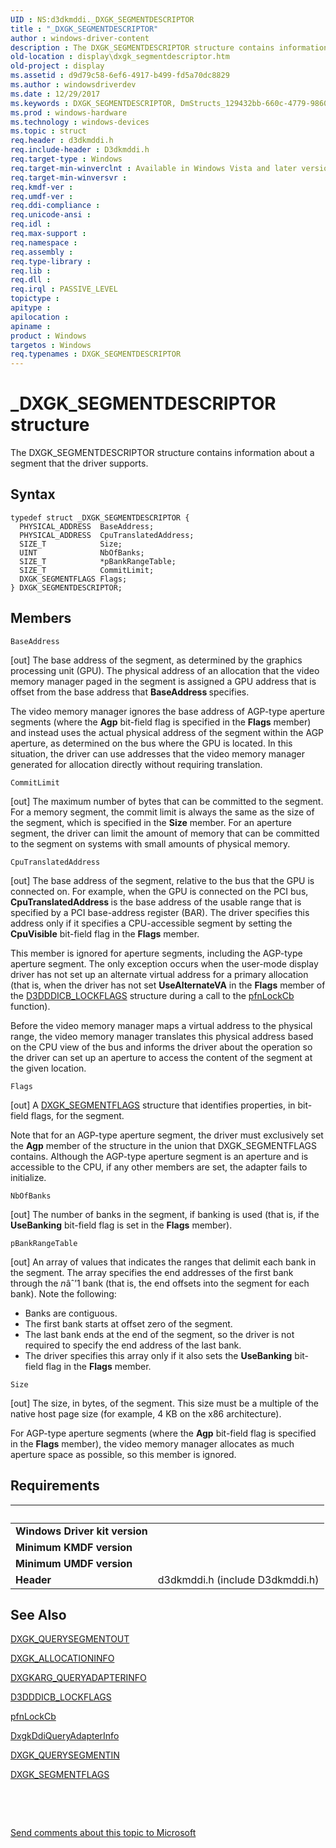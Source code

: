 ```yaml
---
UID : NS:d3dkmddi._DXGK_SEGMENTDESCRIPTOR
title : "_DXGK_SEGMENTDESCRIPTOR"
author : windows-driver-content
description : The DXGK_SEGMENTDESCRIPTOR structure contains information about a segment that the driver supports.
old-location : display\dxgk_segmentdescriptor.htm
old-project : display
ms.assetid : d9d79c58-6ef6-4917-b499-fd5a70dc8829
ms.author : windowsdriverdev
ms.date : 12/29/2017
ms.keywords : DXGK_SEGMENTDESCRIPTOR, DmStructs_129432bb-660c-4779-9860-dcc97f3a6ee4.xml, _DXGK_SEGMENTDESCRIPTOR, display.dxgk_segmentdescriptor, d3dkmddi/DXGK_SEGMENTDESCRIPTOR, DXGK_SEGMENTDESCRIPTOR structure [Display Devices]
ms.prod : windows-hardware
ms.technology : windows-devices
ms.topic : struct
req.header : d3dkmddi.h
req.include-header : D3dkmddi.h
req.target-type : Windows
req.target-min-winverclnt : Available in Windows Vista and later versions of the Windows operating systems.
req.target-min-winversvr : 
req.kmdf-ver : 
req.umdf-ver : 
req.ddi-compliance : 
req.unicode-ansi : 
req.idl : 
req.max-support : 
req.namespace : 
req.assembly : 
req.type-library : 
req.lib : 
req.dll : 
req.irql : PASSIVE_LEVEL
topictype : 
apitype : 
apilocation : 
apiname : 
product : Windows
targetos : Windows
req.typenames : DXGK_SEGMENTDESCRIPTOR
---
```


# _DXGK_SEGMENTDESCRIPTOR structure
The DXGK_SEGMENTDESCRIPTOR structure contains information about a segment that the driver supports.

## Syntax
````
typedef struct _DXGK_SEGMENTDESCRIPTOR {
  PHYSICAL_ADDRESS  BaseAddress;
  PHYSICAL_ADDRESS  CpuTranslatedAddress;
  SIZE_T            Size;
  UINT              NbOfBanks;
  SIZE_T            *pBankRangeTable;
  SIZE_T            CommitLimit;
  DXGK_SEGMENTFLAGS Flags;
} DXGK_SEGMENTDESCRIPTOR;
````

## Members


`BaseAddress`

[out] The base address of the segment, as determined by the graphics processing unit (GPU). The physical address of an allocation that the video memory manager paged in the segment is assigned a GPU address that is offset from the base address that <b>BaseAddress </b>specifies.

The video memory manager ignores the base address of AGP-type aperture segments (where the <b>Agp</b> bit-field flag is specified in the <b>Flags</b> member) and instead uses the actual physical address of the segment within the AGP aperture, as determined on the bus where the GPU is located. In this situation, the driver can use addresses that the video memory manager generated for allocation directly without requiring translation.

`CommitLimit`

[out] The maximum number of bytes that can be committed to the segment. For a memory segment, the commit limit is always the same as the size of the segment, which is specified in the <b>Size</b> member. For an aperture segment, the driver can limit the amount of memory that can be committed to the segment on systems with small amounts of physical memory.

`CpuTranslatedAddress`

[out] The base address of the segment, relative to the bus that the GPU is connected on. For example, when the GPU is connected on the PCI bus, <b>CpuTranslatedAddress </b>is the base address of the usable range that is specified by a PCI base-address register (BAR). The driver specifies this address only if it specifies a CPU-accessible segment by setting the <b>CpuVisible</b> bit-field flag in the <b>Flags</b> member. 

This member is ignored for aperture segments, including the AGP-type aperture segment.  The only exception occurs when the  user-mode display driver has not set up an alternate virtual address for a primary allocation (that is, when the driver has not set <b>UseAlternateVA</b> in the <b>Flags</b> member of the <a href="..\d3dukmdt\ns-d3dukmdt-_d3dddicb_lockflags.md">D3DDDICB_LOCKFLAGS</a> structure during a call to the <a href="..\d3dumddi\nc-d3dumddi-pfnd3dddi_lockcb.md">pfnLockCb</a> function).

Before the video memory manager maps a virtual address to the physical range, the video memory manager translates this physical address based on the CPU view of the bus and informs the driver about the operation so the driver can set up an aperture to access the content of the segment at the given location.

`Flags`

[out] A <a href="..\d3dkmddi\ns-d3dkmddi-_dxgk_segmentflags.md">DXGK_SEGMENTFLAGS</a> structure that identifies properties, in bit-field flags, for the segment.

Note that for an AGP-type aperture segment, the driver must exclusively set the <b>Agp</b> member of the structure in the union that DXGK_SEGMENTFLAGS contains. Although the AGP-type aperture segment is an aperture and is accessible to the CPU, if any other members are set, the adapter fails to initialize.

`NbOfBanks`

[out] The number of banks in the segment, if banking is used (that is, if the <b>UseBanking</b> bit-field flag is set in the <b>Flags</b> member).

`pBankRangeTable`

[out] An array of values that indicates the ranges that delimit each bank in the segment. The array specifies the end addresses of the first bank through the <i>n</i>âˆ’1 bank (that is, the end offsets into the segment for each bank). Note the following: 
<ul>
<li>
Banks are contiguous.

</li>
<li>
The first bank starts at offset zero of the segment.

</li>
<li>
The last bank ends at the end of the segment, so the driver is not required to specify the end address of the last bank.

</li>
<li>
The driver specifies this array only if it also sets the <b>UseBanking</b> bit-field flag in the <b>Flags</b> member.

</li>
</ul>

`Size`

[out] The size, in bytes, of the segment. This size must be a multiple of the native host page size (for example, 4 KB on the x86 architecture).

For AGP-type aperture segments (where the <b>Agp</b> bit-field flag is specified in the <b>Flags</b> member), the video memory manager allocates as much aperture space as possible, so  this member is ignored.


## Requirements
| &nbsp; | &nbsp; |
| ---- |:---- |
| **Windows Driver kit version** |  |
| **Minimum KMDF version** |  |
| **Minimum UMDF version** |  |
| **Header** | d3dkmddi.h (include D3dkmddi.h) |

## See Also

<a href="..\d3dkmddi\ns-d3dkmddi-_dxgk_querysegmentout.md">DXGK_QUERYSEGMENTOUT</a>

<a href="..\d3dkmddi\ns-d3dkmddi-_dxgk_allocationinfo.md">DXGK_ALLOCATIONINFO</a>

<a href="..\d3dkmddi\ns-d3dkmddi-_dxgkarg_queryadapterinfo.md">DXGKARG_QUERYADAPTERINFO</a>

<a href="..\d3dukmdt\ns-d3dukmdt-_d3dddicb_lockflags.md">D3DDDICB_LOCKFLAGS</a>

<a href="..\d3dumddi\nc-d3dumddi-pfnd3dddi_lockcb.md">pfnLockCb</a>

<a href="..\d3dkmddi\nc-d3dkmddi-dxgkddi_queryadapterinfo.md">DxgkDdiQueryAdapterInfo</a>

<a href="..\d3dkmddi\ns-d3dkmddi-_dxgk_querysegmentin.md">DXGK_QUERYSEGMENTIN</a>

<a href="..\d3dkmddi\ns-d3dkmddi-_dxgk_segmentflags.md">DXGK_SEGMENTFLAGS</a>

 

 

<a href="mailto:wsddocfb@microsoft.com?subject=Documentation%20feedback [display\display]:%20DXGK_SEGMENTDESCRIPTOR structure%20 RELEASE:%20(12/29/2017)&amp;body=%0A%0APRIVACY STATEMENT%0A%0AWe use your feedback to improve the documentation. We don't use your email address for any other purpose, and we'll remove your email address from our system after the issue that you're reporting is fixed. While we're working to fix this issue, we might send you an email message to ask for more info. Later, we might also send you an email message to let you know that we've addressed your feedback.%0A%0AFor more info about Microsoft's privacy policy, see http://privacy.microsoft.com/en-us/default.aspx." title="Send comments about this topic to Microsoft">Send comments about this topic to Microsoft</a>